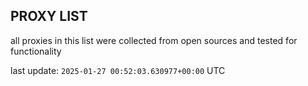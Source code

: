 ## PROXY LIST

all proxies in this list were collected from open sources and tested for functionality

last update: `2025-01-27 00:52:03.630977+00:00` UTC